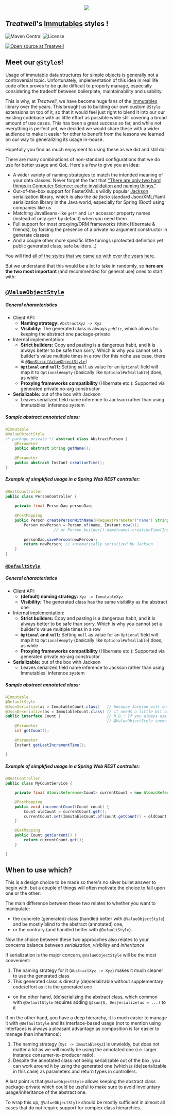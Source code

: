 <p align="center"><img src="https://cdn1.treatwell.net/images/view/v2.i1756510.w280.h180.x35087788.png" /></p>

## _Treatwell_'s [Immutables](https://immutables.github.io/) styles !

![Maven Central](https://img.shields.io/maven-central/v/com.treatwell/immutables-styles.svg?style=for-the-badge)
![License](https://img.shields.io/github/license/treatwell/immutables-styles.svg?style=for-the-badge)

[![Open source at Treatwell](https://cdn1.treatwell.net/images/view/v2.i1756348.w200.h50.x4965194E.png)](https://treatwell.com/tech)

## Meet our `@Style`s!

Usage of immutable data structures for simple objects is generally not a controversial topic. Unfortunately, implementation of this idea in real life code 
often proves to be quite difficult to properly manage, especially considering the tradeoff between boilerplate, maintainability and usability.

This is why, at _Treatwell_, we have become huge fans of the [Immutables](https://immutables.github.io/) library over the years. 
This brought us to building our own custom `@Style` extensions on top of it, so that it would feel just right to blend it into our our existing 
codebase with as little effort as possible while still covering a broad amount of use cases. This has been a great success so far, and while
not everything is perfect yet, we decided we would share these with a wider audience to make it easier for other to benefit from the lessons we 
learned on our way to generalizing its usage in-house.

Hopefully you find as much enjoyment to using these as we did and still do!

There are many combinations of non-standard configurations that we do use for better usage and QoL. Here's a few to give you an idea:
- A wider variety of naming strategies to match the intended meaning of your data classes. Never forget the fact that
["There are only two hard things in Computer Science: cache invalidation and naming things."](https://martinfowler.com/bliki/TwoHardThings.html)
- Out-of-the-box support for FasterXML's wildly popular [Jackson](https://github.com/FasterXML) serialization library, 
which is also the _de facto_ standard Json/XML/Yaml serialization library in the Java world, especially for Spring (Boot) using companies like us
- Matching JavaBeans-like `get*` and `is*` accessor property names (instead of only `get*` by default) when you need them
- Full support for most proxying/ORM frameworks (think Hibernate & friends), by forcing the presence of a private no argument 
constructor in generate classes
- And a couple other more specific little tunings (protected definition yet public generated class, safe builders...)

You will find [all of the styles that we came up with over the years here.](src/main/java/com/treatwell/immutables/styles)

But we understand that this would be a lot to take in randomly, so **here are the two most important** (and recommended for general use) ones to start with:

## [`@ValueObjectStyle`](src/main/java/com/treatwell/immutables/styles/ValueObjectStyle.java)

##### General characteristics
- Client API:
  - **Naming strategy:** `AbstractXyz -> Xyz`
  - **Visibility:** The generated class is always *`public`*, which allows for keeping the abstract one package-private
- Internal implementation:
  - **Strict builders:** Copy and pasting is a dangerous habit, and it is always better to be safe than sorry. Which is why you
  cannot set a builder's value multiple times in a row (for this niche use case, there is [`@NonStrictValueObjectStyle`](src/main/java/com/treatwell/immutables/styles/NonStrictValueObjectStyle.java))
  - **`Optional` and `null`:** Setting `null` as value for an `Optional` field will map it to `Optional#empty`
  (basically like `Optional#ofNullable`) does, as while 
  - **Proxying frameworks compatibility** (Hibernate etc.): Supported via generated private no-arg constructor
- **Serializable:** out of the box with Jackson
  - Leaves serialized field name inference to Jackson rather than using Immutables' inference system

##### Sample abstract annotated class:
```java
@Immutable
@ValueObjectStyle
/* package-private */ abstract class AbstractPerson {
    @Parameter
    public abstract String getName();
    
    @Parameter
    public abstract Instant creationTime();
}
```

##### Example of simplified usage in a Spring Web REST controller:
```java
@RestConstroller
public class PersonController {
    
    private final PersonDao personDao;
    
    @PostMapping
    public Person createPersonWithName(@RequestParameter("name") String name) {
        Person newPerson = Person.of(name, Instant.now());
                     // or Person.builder().name(name).creationTime(Instant.now()).build();
        
        personDao.savePerson(newPerson);
        return newPerson; // automatically serialized by Jackson
    }
}
```

### [`@DefaultStyle`](src/main/java/com/treatwell/immutables/styles/DefaultStyle.java)

##### General characteristics
- Client API:
  - **(default) naming strategy:** `Xyz -> ImmutableXyz`
  - **Visibility:** The generated class has the same visibility as the abstract one
- Internal implementation:
  - **Strict builders:** Copy and pasting is a dangerous habit, and it is always better to be safe than sorry. Which is why you
  cannot set a builder's value multiple times in a row
  - **`Optional` and `null`:** Setting `null` as value for an `Optional` field will map it to `Optional#empty`
  (basically like `Optional#ofNullable`) does, as while 
  - **Proxying frameworks compatibility** (Hibernate etc.): Supported via generated private no-arg constructor
- **Serializable:** out of the box with Jackson
  - Leaves serialized field name inference to Jackson rather than using Immutables' inference system

##### Sample abstract annotated class:
```java
@Immutable
@DefaultStyle
@JsonSerialize(as = ImmutableCount.class)   // because Jackson will only see the abstract type instead of the generated one,
@JsonDeserialize(as = ImmutableCount.class) // it needs a little bit of extra help when handling the abstract type directly
public interface Count {                    // N.B.: If you always use only the generated type, this is unnecessary, but then
                                            // @ValueObjectStyle seems more appropriate
    @Parameter
    int getCount();
    
    @Parameter
    Instant getLastIncrementTime();
    
}
```

##### Example of simplified usage in a Spring Web REST controller:
```java
@RestController
public class MyCountService {

    private final AtomicReference<Count> currentCount = new AtomicReference<>(ImmutableCount.of(0, LocalDateTime.now()));

    @PostMapping
    public void incrementCount(Count count) {
        Count oldCount = currentCount.get();
        currentCount.set(ImmutableCount.of(count.getCount() + oldCount.getCount(), count.getLastIncrementTime()));
    }

    @GetMapping
    public Count getCurrent() {
        return currentCount.get();
    }

}
```

## When to use which?

This is a design choice to be made so there's no silver bullet answer to begin with, but a couple of things will often motivate 
the choice to fall upon one or the other:

The main difference between these two relates to whether you want to manipulate:
- the concrete (generated) class (handled better with `@ValueObjectStyle`) and be mostly blind to the abstract (annotated) one, 
- or the contrary (and handled better with `@DefaultStyle`).

Now the choice between these two approaches also relates to your concerns balance between *serialization*, *visibility* and *inheritance*

If serialization is the major concern, `@ValueObjectStyle` will be the most convenient:
1. The naming strategy for it (`AbstractXyz -> Xyz`) makes it much cleaner to use the generated class
2. This generated class is directly (de)serializable without supplementary code/effort as it is the generated one
  - on the other hand, (de)serializing the abstract class, which common with `@DefaultStyle` requires adding `@Json{S, Des}erialize(as = ...)` to it

If on the other hand, you have a deep hierarchy, it is much easier to manage it with `@DefaultStyle` and its
interface-based usage (not to mention using interfaces is always a pleasant advantage as composition is far easier to manage than inheritance):
1. The naming strategy (`Xyz -> ImmutableXyz`) is unwieldy, but does not matter a lot as we will mostly be
using the annotated one (i.e. larger instance consumer-to-producer ratio).
2. Despite the annotated class not being serializable out of the box, you can work around it by using the 
generated one (which *is* (de)serializable in this case) as parameters and return types in controllers.

A last point is that `@ValueObjectStyle` allows keeping the abstract class package-private which could be useful to
make sure to avoid involuntary usage/inheritance of the abstract one.

To wrap this up, `@ValueObjectStyle` should be mostly sufficient in almost all cases that do not require support for
complex class hierarchies.
